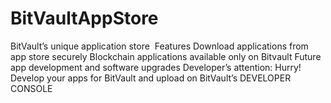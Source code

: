 # BitVaultAppStore

BitVault’s unique application store 
 Features
Download applications from app store securely
Blockchain applications available only on Bitvault
Future app development and software upgrades
Developer’s attention: Hurry! Develop your apps for BitVault and upload on BitVault’s DEVELOPER CONSOLE
